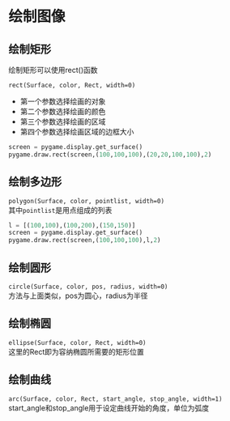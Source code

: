 # 绘制图像

## 绘制矩形

绘制矩形可以使用rect()函数

`rect(Surface, color, Rect, width=0)`
- 第一个参数选择绘画的对象
- 第二个参数选择绘画的颜色
- 第三个参数选择绘画的区域
- 第四个参数选择绘画区域的边框大小

```py
screen = pygame.display.get_surface()
pygame.draw.rect(screen,(100,100,100),(20,20,100,100),2)
```

## 绘制多边形

`polygon(Surface, color, pointlist, width=0)`  
其中`pointlist`是用点组成的列表

```py
l = [(100,100),(100,200),(150,150)]
screen = pygame.display.get_surface()
pygame.draw.rect(screen,(100,100,100),l,2)
```

## 绘制圆形

`circle(Surface, color, pos, radius, width=0)`  
方法与上面类似，pos为圆心，radius为半径

## 绘制椭圆

`ellipse(Surface, color, Rect, width=0)`  
这里的Rect即为容纳椭圆所需要的矩形位置

## 绘制曲线

`arc(Surface, color, Rect, start_angle, stop_angle, width=1)`  
start_angle和stop_angle用于设定曲线开始的角度，单位为弧度

